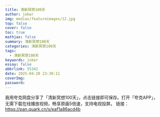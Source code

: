 ```yaml
---
title: 清新冥想100天
author: joker
img: medias/featureimages/12.jpg
top: false
cover: false
toc: true
mathjax: false
summary: 清新冥想100天
categories: 清新冥想100天
tags:
  - 清新冥想100天
keywords: joker
essay: false
abbrlink: 55342
date: 2025-04-20 23:39:11
coverImg:
password:
---
```


我用夸克网盘分享了「清新冥想100天」，点击链接即可保存。打开「夸克APP」，无需下载在线播放视频，畅享原画5倍速，支持电视投屏。
链接：https://pan.quark.cn/s/eaf1a86acd4b
